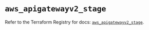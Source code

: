 # `aws_apigatewayv2_stage`

Refer to the Terraform Registry for docs: [`aws_apigatewayv2_stage`](https://registry.terraform.io/providers/hashicorp/aws/5.89.0/docs/resources/apigatewayv2_stage).
